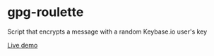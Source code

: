 # gpg-roulette
Script that encrypts a message with a random Keybase.io user's key

[Live demo](https://tilde.town/~von/gpg-roulette/)
